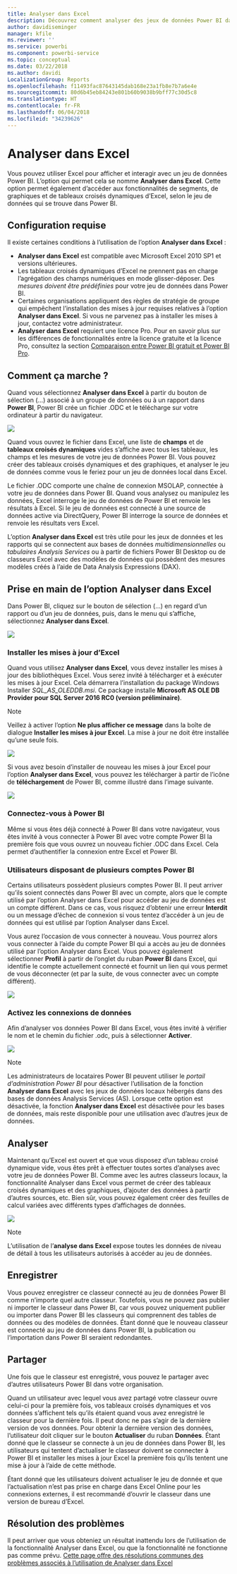 ```yaml
---
title: Analyser dans Excel
description: Découvrez comment analyser des jeux de données Power BI dans Excel
author: davidiseminger
manager: kfile
ms.reviewer: ''
ms.service: powerbi
ms.component: powerbi-service
ms.topic: conceptual
ms.date: 03/22/2018
ms.author: davidi
LocalizationGroup: Reports
ms.openlocfilehash: f11493fac87643145dab168e23a1fb8e7b7a6e4e
ms.sourcegitcommit: 80d6b45eb84243e801b60b9038b9bff77c30d5c8
ms.translationtype: HT
ms.contentlocale: fr-FR
ms.lasthandoff: 06/04/2018
ms.locfileid: "34239626"
---
```

# <a name="analyze-in-excel"></a>Analyser dans Excel
Vous pouvez utiliser Excel pour afficher et interagir avec un jeu de données Power BI. L’option qui permet cela se nomme **Analyser dans Excel**. Cette option permet également d’accéder aux fonctionnalités de segments, de graphiques et de tableaux croisés dynamiques d’Excel, selon le jeu de données qui se trouve dans Power BI.

## <a name="requirements"></a>Configuration requise
Il existe certaines conditions à l’utilisation de l’option **Analyser dans Excel** :

* **Analyser dans Excel** est compatible avec Microsoft Excel 2010 SP1 et versions ultérieures.
* Les tableaux croisés dynamiques d’Excel ne prennent pas en charge l’agrégation des champs numériques en mode glisser-déposer. Des *mesures doivent être prédéfinies* pour votre jeu de données dans Power BI.
* Certaines organisations appliquent des règles de stratégie de groupe qui empêchent l’installation des mises à jour requises relatives à l’option **Analyser dans Excel**. Si vous ne parvenez pas à installer les mises à jour, contactez votre administrateur.
* **Analyser dans Excel** requiert une licence Pro. Pour en savoir plus sur les différences de fonctionnalités entre la licence gratuite et la licence Pro, consultez la section [Comparaison entre Power BI gratuit et Power BI Pro](service-free-vs-pro.md). 

## <a name="how-does-it-work"></a>Comment ça marche ?
Quand vous sélectionnez **Analyser dans Excel** à partir du bouton de sélection (...) associé à un groupe de données ou à un rapport dans **Power BI**, Power BI crée un fichier .ODC et le télécharge sur votre ordinateur à partir du navigateur.

![](media/service-analyze-in-excel/power-bi-analyze-in-excel.png)

Quand vous ouvrez le fichier dans Excel, une liste de **champs** et de **tableaux croisés dynamiques** vides s’affiche avec tous les tableaux, les champs et les mesures de votre jeu de données Power BI. Vous pouvez créer des tableaux croisés dynamiques et des graphiques, et analyser le jeu de données comme vous le feriez pour un jeu de données local dans Excel.

Le fichier .ODC comporte une chaîne de connexion MSOLAP, connectée à votre jeu de données dans Power BI. Quand vous analysez ou manipulez les données, Excel interroge le jeu de données de Power BI et renvoie les résultats à Excel. Si le jeu de données est connecté à une source de données active via DirectQuery, Power BI interroge la source de données et renvoie les résultats vers Excel.

L’option **Analyser dans Excel** est très utile pour les jeux de données et les rapports qui se connectent aux bases de données *multidimensionnelles* ou *tabulaires Analysis Services* ou à partir de fichiers Power BI Desktop ou de classeurs Excel avec des modèles de données qui possèdent des mesures modèles créés à l’aide de Data Analysis Expressions (DAX).

## <a name="get-started-with-analyze-in-excel"></a>Prise en main de l’option Analyser dans Excel
Dans Power BI, cliquez sur le bouton de sélection (...) en regard d’un rapport ou d’un jeu de données, puis, dans le menu qui s’affiche, sélectionnez **Analyser dans Excel**.

![](media/service-analyze-in-excel/power-bi-analyze-menu.png)

### <a name="install-excel-updates"></a>Installer les mises à jour d’Excel
Quand vous utilisez **Analyser dans Excel**, vous devez installer les mises à jour des bibliothèques Excel. Vous serez invité à télécharger et à exécuter les mises à jour Excel. Cela démarrera l’installation du package Windows Installer *SQL_AS_OLEDDB.msi*. Ce package installe **Microsoft AS OLE DB Provider pour SQL Server 2016 RC0 (version préliminaire)**.

> [!NOTE]
> Veillez à activer l’option **Ne plus afficher ce message** dans la boîte de dialogue **Installer les mises à jour Excel**. La mise à jour ne doit être installée qu’une seule fois.
> 
> 

![](media/service-analyze-in-excel/pbi_anlz_excel_dontshow.png)

Si vous avez besoin d’installer de nouveau les mises à jour Excel pour l’option **Analyser dans Excel**, vous pouvez les télécharger à partir de l’icône de **téléchargement** de Power BI, comme illustré dans l’image suivante.

![](media/service-analyze-in-excel/pbi_anlz_excel_download_again.png)

### <a name="sign-in-to-power-bi"></a>Connectez-vous à Power BI
Même si vous êtes déjà connecté à Power BI dans votre navigateur, vous êtes invité à vous connecter à Power BI avec votre compte Power BI la première fois que vous ouvrez un nouveau fichier .ODC dans Excel. Cela permet d’authentifier la connexion entre Excel et Power BI.

### <a name="users-with-multiple-power-bi-accounts"></a>Utilisateurs disposant de plusieurs comptes Power BI
Certains utilisateurs possèdent plusieurs comptes Power BI. Il peut arriver qu’ils soient connectés dans Power BI avec un compte, alors que le compte utilisé par l’option Analyser dans Excel pour accéder au jeu de données est un compte différent. Dans ce cas, vous risquez d’obtenir une erreur **Interdit** ou un message d’échec de connexion si vous tentez d’accéder à un jeu de données qui est utilisé par l’option Analyser dans Excel.

Vous aurez l’occasion de vous connecter à nouveau. Vous pourrez alors vous connecter à l’aide du compte Power BI qui a accès au jeu de données utilisé par l’option Analyser dans Excel. Vous pouvez également sélectionner **Profil** à partir de l’onglet du ruban **Power BI** dans Excel, qui identifie le compte actuellement connecté et fournit un lien qui vous permet de vous déconnecter (et par la suite, de vous connecter avec un compte différent).

![](media/service-analyze-in-excel/pbi_anlz_excel_profile.png)

### <a name="enable-data-connections"></a>Activez les connexions de données
Afin d’analyser vos données Power BI dans Excel, vous êtes invité à vérifier le nom et le chemin du fichier .odc, puis à sélectionner **Activer**.

![](media/service-analyze-in-excel/pbi_anlz_excel_enable.png)

> [!NOTE]
> Les administrateurs de locataires Power BI peuvent utiliser le *portail d’administration Power BI* pour désactiver l’utilisation de la fonction **Analyser dans Excel** avec les jeux de données locaux hébergés dans des bases de données Analysis Services (AS). Lorsque cette option est désactivée, la fonction **Analyser dans Excel** est désactivée pour les bases de données, mais reste disponible pour une utilisation avec d’autres jeux de données.
> 
> 

## <a name="analyze-away"></a>Analyser
Maintenant qu’Excel est ouvert et que vous disposez d’un tableau croisé dynamique vide, vous êtes prêt à effectuer toutes sortes d’analyses avec votre jeu de données Power BI. Comme avec les autres classeurs locaux, la fonctionnalité Analyser dans Excel vous permet de créer des tableaux croisés dynamiques et des graphiques, d’ajouter des données à partir d’autres sources, etc. Bien sûr, vous pouvez également créer des feuilles de calcul variées avec différents types d’affichages de données.

![](media/service-analyze-in-excel/pbi_anlz_excel_chart.png)

> [!NOTE]
> L’utilisation de l’**analyse dans Excel** expose toutes les données de niveau de détail à tous les utilisateurs autorisés à accéder au jeu de données.
> 
> 

## <a name="save"></a>Enregistrer
Vous pouvez enregistrer ce classeur connecté au jeu de données Power BI comme n’importe quel autre classeur. Toutefois, vous ne pouvez pas publier ni importer le classeur dans Power BI, car vous pouvez uniquement publier ou importer dans Power BI les classeurs qui comprennent des tables de données ou des modèles de données. Étant donné que le nouveau classeur est connecté au jeu de données dans Power BI, la publication ou l’importation dans Power BI seraient redondantes.

## <a name="share"></a>Partager
Une fois que le classeur est enregistré, vous pouvez le partager avec d’autres utilisateurs Power BI dans votre organisation.

Quand un utilisateur avec lequel vous avez partagé votre classeur ouvre celui-ci pour la première fois, vos tableaux croisés dynamiques et vos données s’affichent tels qu’ils étaient quand vous avez enregistré le classeur pour la dernière fois. Il peut donc ne pas s’agir de la dernière version de vos données. Pour obtenir la dernière version des données, l’utilisateur doit cliquer sur le bouton **Actualiser** du ruban **Données**. Étant donné que le classeur se connecte à un jeu de données dans Power BI, les utilisateurs qui tentent d’actualiser le classeur doivent se connecter à Power BI et installer les mises à jour Excel la première fois qu’ils tentent une mise à jour à l’aide de cette méthode.

Étant donné que les utilisateurs doivent actualiser le jeu de donnée et que l’actualisation n’est pas prise en charge dans Excel Online pour les connexions externes, il est recommandé d’ouvrir le classeur dans une version de bureau d’Excel.

## <a name="troubleshooting"></a>Résolution des problèmes
Il peut arriver que vous obteniez un résultat inattendu lors de l’utilisation de la fonctionnalité Analyser dans Excel, ou que la fonctionnalité ne fonctionne pas comme prévu. [Cette page offre des résolutions communes des problèmes associés à l’utilisation de Analyser dans Excel](desktop-troubleshooting-analyze-in-excel.md)